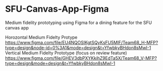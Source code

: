 # SFU-Canvas-App-Figma
Medium fidelity prototyping using Figma for a dining feature for the SFU canvas app

Horozontal Medium Fidelty Protype
https://www.figma.com/file/EU4NQOSIKgtSQyKsFU5MlF/Team68_H-MFP?type=design&node-id=0%3A1&mode=design&t=YfwbkyBHdon8sMwI-1
Vertical Medium Fidelty Prototype (focus on review feature)
https://www.figma.com/file/GHEV3dbPXYKkihZ9EdTa5X/Team68_V-MFP?type=design&mode=design&t=YfwbkyBHdon8sMwI-1
